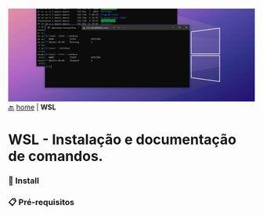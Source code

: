
![This is an image](/images/wsl-header.jpg)
[:back:](/README.md) [home](/README.md) | **WSL**
# WSL <span align="right">- Instalação e documentação de comandos.</span>

### 🚀 Install
### 📋 Pré-requisitos
